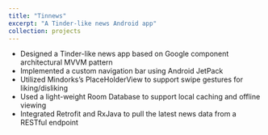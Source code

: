 ```yaml
---
title: "Tinnews"
excerpt: "A Tinder-like news Android app"
collection: projects
---
```


* Designed a Tinder-like news app based on Google component architectural MVVM pattern
* Implemented a custom navigation bar using Android JetPack
* Utilized Mindorks’s PlaceHolderView to support swipe gestures for liking/disliking
* Used a light-weight Room Database to support local caching and offline viewing
* Integrated Retrofit and RxJava to pull the latest news data from a RESTful endpoint
